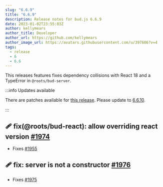 ```yaml
---
slug: "6.6.9"
title: "6.6.9"
description: Release notes for bud.js 6.6.9
date: 2023-01-02T23:55:03Z
author: kellymears
author_title: Developer
author_url: https://github.com/kellymears
author_image_url: https://avatars.githubusercontent.com/u/397606?v=4
tags:
  - release
  - 6
  - 6.6
---
```


<!--This file is generated-->

This releases features fixes dependency collisions with React 18 and a TypeError in `@roots/bud-server`.

<!--truncate-->

:::info Updates available

There are patches available for [this release](https://bud.js.org/releases/tags/6-6). Please update to [6.6.10](https://bud.js.org/releases/6.6.10).

:::

## 🩹 fix(@roots/bud-react): allow overriding react version [#1974](https://github.com/roots/bud/pull/1974)

- Fixes [#1955](https://github.com/roots/bud/issues/1955)

## 🩹 fix: server is not a constructor [#1976](https://github.com/roots/bud/pull/1976)

- Fixes [#1975](https://github.com/roots/bud/isues/1975)
